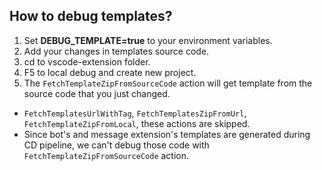 
## How to debug templates?

1. Set **DEBUG_TEMPLATE=true** to your environment variables.
1. Add your changes in templates source code.
1. cd to vscode-extension folder.
1. F5 to local debug and create new project.
1. The `FetchTemplateZipFromSourceCode` action will get template from the source code that you just changed.

* `FetchTemplatesUrlWithTag`, `FetchTemplatesZipFromUrl`, `FetchTemplateZipFromLocal`, these actions are skipped.
* Since bot's and message extension's templates are generated during CD pipeline, we can't debug those code with `FetchTemplateZipFromSourceCode` action.
